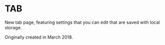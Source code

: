 # TAB

New tab page, featuring settings that you can edit that are saved with local storage.

Originally created in March 2018.